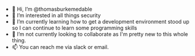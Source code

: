 - 👋 Hi, I’m @thomasburkemedable
- 👀 I’m interested in all things security
- 🌱 I’m currently learning how to get a development environment stood up so I can continue to learn some programming skills
- 💞️ I’m not currently looking to collaborate as I'm pretty new to this whole thing.
- 📫 You can reach me via slack or email.

<!---
thomasburkemedable/thomasburkemedable is a ✨ special ✨ repository because its `README.md` (this file) appears on your GitHub profile.
You can click the Preview link to take a look at your changes.
--->
